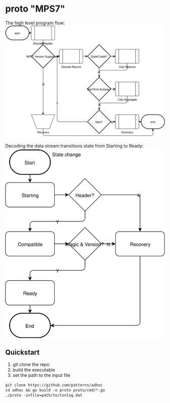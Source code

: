 # proto &quot;MPS7&quot;

The high level program flow:
![State change](diagram/flow.svg)

Decoding the data stream transitions state from Starting to Ready:
![State change](diagram/state.svg)

## Quickstart
1. git clone the repo
2. build the executable
3. set the path to the input file

```
git clone https://github.com/patterns/adhoc
cd adhoc && go build -o proto proto/cmd/*.go
./proto -infile=path/to/txnlog.dat
```




